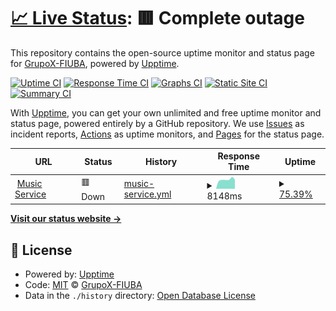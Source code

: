 # [📈 Live Status](https://GrupoX-FIUBA.github.io/music-service-status): <!--live status--> **🟥 Complete outage**

This repository contains the open-source uptime monitor and status page for [GrupoX-FIUBA](https://GrupoX-FIUBA.github.io/music-service-status), powered by [Upptime](https://github.com/upptime/upptime).

[![Uptime CI](https://github.com/GrupoX-FIUBA/music-service-status/workflows/Uptime%20CI/badge.svg)](https://github.com/GrupoX-FIUBA/music-service-status/actions?query=workflow%3A%22Uptime+CI%22)
[![Response Time CI](https://github.com/GrupoX-FIUBA/music-service-status/workflows/Response%20Time%20CI/badge.svg)](https://github.com/GrupoX-FIUBA/music-service-status/actions?query=workflow%3A%22Response+Time+CI%22)
[![Graphs CI](https://github.com/GrupoX-FIUBA/music-service-status/workflows/Graphs%20CI/badge.svg)](https://github.com/GrupoX-FIUBA/music-service-status/actions?query=workflow%3A%22Graphs+CI%22)
[![Static Site CI](https://github.com/GrupoX-FIUBA/music-service-status/workflows/Static%20Site%20CI/badge.svg)](https://github.com/GrupoX-FIUBA/music-service-status/actions?query=workflow%3A%22Static+Site+CI%22)
[![Summary CI](https://github.com/GrupoX-FIUBA/music-service-status/workflows/Summary%20CI/badge.svg)](https://github.com/GrupoX-FIUBA/music-service-status/actions?query=workflow%3A%22Summary+CI%22)

With [Upptime](https://upptime.js.org), you can get your own unlimited and free uptime monitor and status page, powered entirely by a GitHub repository. We use [Issues](https://github.com/GrupoX-FIUBA/music-service-status/issues) as incident reports, [Actions](https://github.com/GrupoX-FIUBA/music-service-status/actions) as uptime monitors, and [Pages](https://GrupoX-FIUBA.github.io/music-service-status) for the status page.

<!--start: status pages-->
<!-- This summary is generated by Upptime (https://github.com/upptime/upptime) -->
<!-- Do not edit this manually, your changes will be overwritten -->
<!-- prettier-ignore -->
| URL | Status | History | Response Time | Uptime |
| --- | ------ | ------- | ------------- | ------ |
| <img alt="" src="https://favicons.githubusercontent.com/grupox-music-service.herokuapp.com" height="13"> [Music Service](https://grupox-music-service.herokuapp.com) | 🟥 Down | [music-service.yml](https://github.com/GrupoX-FIUBA/music-service-status/commits/HEAD/history/music-service.yml) | <details><summary><img alt="Response time graph" src="./graphs/music-service/response-time-week.png" height="20"> 8148ms</summary><br><a href="https://GrupoX-FIUBA.github.io/music-service-status/history/music-service"><img alt="Response time 8148" src="https://img.shields.io/endpoint?url=https%3A%2F%2Fraw.githubusercontent.com%2FGrupoX-FIUBA%2Fmusic-service-status%2FHEAD%2Fapi%2Fmusic-service%2Fresponse-time.json"></a><br><a href="https://GrupoX-FIUBA.github.io/music-service-status/history/music-service"><img alt="24-hour response time 8148" src="https://img.shields.io/endpoint?url=https%3A%2F%2Fraw.githubusercontent.com%2FGrupoX-FIUBA%2Fmusic-service-status%2FHEAD%2Fapi%2Fmusic-service%2Fresponse-time-day.json"></a><br><a href="https://GrupoX-FIUBA.github.io/music-service-status/history/music-service"><img alt="7-day response time 8148" src="https://img.shields.io/endpoint?url=https%3A%2F%2Fraw.githubusercontent.com%2FGrupoX-FIUBA%2Fmusic-service-status%2FHEAD%2Fapi%2Fmusic-service%2Fresponse-time-week.json"></a><br><a href="https://GrupoX-FIUBA.github.io/music-service-status/history/music-service"><img alt="30-day response time 8148" src="https://img.shields.io/endpoint?url=https%3A%2F%2Fraw.githubusercontent.com%2FGrupoX-FIUBA%2Fmusic-service-status%2FHEAD%2Fapi%2Fmusic-service%2Fresponse-time-month.json"></a><br><a href="https://GrupoX-FIUBA.github.io/music-service-status/history/music-service"><img alt="1-year response time 8148" src="https://img.shields.io/endpoint?url=https%3A%2F%2Fraw.githubusercontent.com%2FGrupoX-FIUBA%2Fmusic-service-status%2FHEAD%2Fapi%2Fmusic-service%2Fresponse-time-year.json"></a></details> | <details><summary><a href="https://GrupoX-FIUBA.github.io/music-service-status/history/music-service">75.39%</a></summary><a href="https://GrupoX-FIUBA.github.io/music-service-status/history/music-service"><img alt="All-time uptime 75.39%" src="https://img.shields.io/endpoint?url=https%3A%2F%2Fraw.githubusercontent.com%2FGrupoX-FIUBA%2Fmusic-service-status%2FHEAD%2Fapi%2Fmusic-service%2Fuptime.json"></a><br><a href="https://GrupoX-FIUBA.github.io/music-service-status/history/music-service"><img alt="24-hour uptime 75.39%" src="https://img.shields.io/endpoint?url=https%3A%2F%2Fraw.githubusercontent.com%2FGrupoX-FIUBA%2Fmusic-service-status%2FHEAD%2Fapi%2Fmusic-service%2Fuptime-day.json"></a><br><a href="https://GrupoX-FIUBA.github.io/music-service-status/history/music-service"><img alt="7-day uptime 75.39%" src="https://img.shields.io/endpoint?url=https%3A%2F%2Fraw.githubusercontent.com%2FGrupoX-FIUBA%2Fmusic-service-status%2FHEAD%2Fapi%2Fmusic-service%2Fuptime-week.json"></a><br><a href="https://GrupoX-FIUBA.github.io/music-service-status/history/music-service"><img alt="30-day uptime 75.39%" src="https://img.shields.io/endpoint?url=https%3A%2F%2Fraw.githubusercontent.com%2FGrupoX-FIUBA%2Fmusic-service-status%2FHEAD%2Fapi%2Fmusic-service%2Fuptime-month.json"></a><br><a href="https://GrupoX-FIUBA.github.io/music-service-status/history/music-service"><img alt="1-year uptime 75.39%" src="https://img.shields.io/endpoint?url=https%3A%2F%2Fraw.githubusercontent.com%2FGrupoX-FIUBA%2Fmusic-service-status%2FHEAD%2Fapi%2Fmusic-service%2Fuptime-year.json"></a></details>

<!--end: status pages-->

[**Visit our status website →**](https://GrupoX-FIUBA.github.io/music-service-status)

## 📄 License

- Powered by: [Upptime](https://github.com/upptime/upptime)
- Code: [MIT](./LICENSE) © [GrupoX-FIUBA](https://GrupoX-FIUBA.github.io/music-service-status)
- Data in the `./history` directory: [Open Database License](https://opendatacommons.org/licenses/odbl/1-0/)
